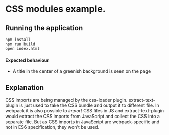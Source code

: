 # CSS modules example.

## Running the application

```
npm install
npm run build
open index.html
```

#### Expected behaviour

* A title in the center of a greenish background is seen on the page

## Explanation

CSS imports are being managed by the css-loader plugin.
extract-text-plugin is just used to take the CSS bundle and output it to different file. In webpack it is also possible to _import_ CSS files in JS and extract-text-plugin would extract the CSS imports from JavaScript and collect the CSS into a separate file. But as CSS imports in JavaScript are webpack-specific and not in ES6 specification, they won't be used.
